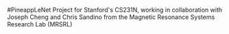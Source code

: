 #PineappLeNet
Project for Stanford's CS231N, working in collaboration with Joseph Cheng and Chris Sandino from the Magnetic Resonance Systems Research Lab (MRSRL)
